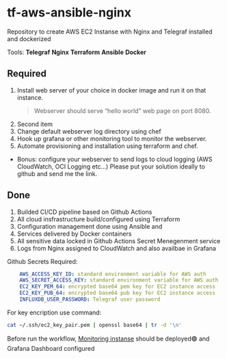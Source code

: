 # tf-aws-ansible-nginx

Repository to create AWS EC2 Instanse with Nginx and Telegraf installed and dockerized

Tools: **Telegraf** **Nginx** **Terraform** **Ansible** **Docker**

## Required

1. Install web server of your choice in docker image and run it on that instance.
   > Webserver should serve “hello world” web page on port 8080.
2. Second item 
3. Change default webserver log directory using chef
4. Hook up grafana or other monitoring tool to monitor the webserver.
5. Automate provisioning and installation using terraform and chef.

* Bonus:
    configure your webserver to send logs to cloud logging (AWS CloudWatch, OCI Logging etc…)
    Please put your solution ideally to github and send me the link.

## Done

1. Builded CI/CD pipeline based on Github Actions
2. All cloud insfrastructure build/configured using Terraform
3. Configuration management done using Ansible and
4. Services delivered by Docker containers
5. All sensitive data locked in Github Actions  Secret Menegenment service
6. Logs from Nginx assigned to CloudWatch and also availbae in Grafana

Github Secrets Required:

```yaml
    AWS_ACCESS_KEY_ID: standard environment variable for AWS auth
    AWS_SECRET_ACCESS_KEY: standard environment variable for AWS auth
    EC2_KEY_PEM_64: encrypted base64 pem key for EC2 instance access
    EC2_KEY_PUB_64: encrypted base64 pub key for EC2 instance access
    INFLUXDB_USER_PASSWORD: Telegraf user password
```

For key encription use command:

```bash
cat ~/.ssh/ec2_key_pair.pem | openssl base64 | tr -d '\n'
```

Before run the workflow, [Monitoring instanse](https://github.com/lobykin/terraform-docker-aws-grafana) should be deployed🟢 and Grafana Dashboard configured
